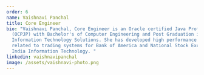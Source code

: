 ```yaml
---
order: 6
name: Vaishnavi Panchal
title: Core Engineer
bio: "Vaishnavi Panchal, Core Engineer is an Oracle certified Java Professional
  (OCPJP) with Bachelor's of Computer Engineering and Post Graduation in
  Information Technology Solutions. She has developed high performance projects
  related to trading systems for Bank of America and National Stock Exchange of
  India Information Technology. "
linkedin: vaishnavipanchal
image: /assets/vaishnavi-photo.png
---
```

